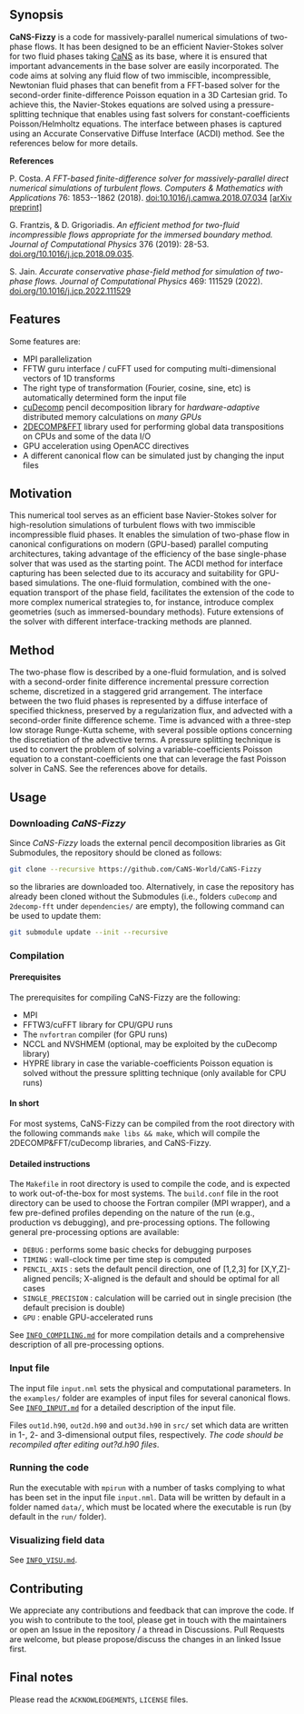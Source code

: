 ## Synopsis

**CaNS-Fizzy** is a code for massively-parallel numerical simulations of two-phase flows. It has been designed to be an efficient Navier-Stokes solver for two fluid phases taking [CaNS](https://github.com/CaNS-World/CaNS) as its base, where it is ensured that important advancements in the base solver are easily incorporated. The code aims at solving any fluid flow of two immiscible, incompressible, Newtonian fluid phases that can benefit from a FFT-based solver for the second-order finite-difference Poisson equation in a 3D Cartesian grid. To achieve this, the Navier-Stokes equations are solved using a pressure-splitting technique that enables using fast solvers for constant-coefficients Poisson/Helmholtz equations. The interface between phases is captured using an Accurate Conservative Diffuse Interface (ACDI) method. See the references below for more details.

**References**

P. Costa. *A FFT-based finite-difference solver for massively-parallel direct numerical simulations of turbulent flows.* *Computers & Mathematics with Applications* 76: 1853--1862 (2018). [doi:10.1016/j.camwa.2018.07.034](https://doi.org/10.1016/j.camwa.2018.07.034) [[arXiv preprint]](https://arxiv.org/abs/1802.10323)

G. Frantzis, & D. Grigoriadis. *An efficient method for two-fluid incompressible flows appropriate for the immersed boundary method.* *Journal of Computational Physics* 376 (2019): 28-53. [doi.org/10.1016/j.jcp.2018.09.035](https://doi.org/10.1016/j.jcp.2018.09.035).

S. Jain. *Accurate conservative phase-field method for simulation of two-phase flows.* *Journal of Computational Physics* 469: 111529 (2022). [doi.org/10.1016/j.jcp.2022.111529](https://doi.org/10.1016/j.jcp.2022.111529)

## Features

Some features are:

 * MPI parallelization
 * FFTW guru interface / cuFFT used for computing multi-dimensional vectors of 1D transforms
 * The right type of transformation (Fourier, cosine, sine, etc) is automatically determined form the input file
 * [cuDecomp](https://github.com/NVIDIA/cuDecomp) pencil decomposition library for _hardware-adaptive_ distributed memory calculations on _many GPUs_
 * [2DECOMP&FFT](https://github.com/xcompact3d/2decomp-fft) library used for performing global data transpositions on CPUs and some of the data I/O
 * GPU acceleration using OpenACC directives
 * A different canonical flow can be simulated just by changing the input files

## Motivation

This numerical tool serves as an efficient base Navier-Stokes solver for high-resolution simulations of turbulent flows with two immiscible incompressible fluid phases. It enables the simulation of two-phase flow in canonical configurations on modern (GPU-based) parallel computing architectures, taking advantage of the efficiency of the base single-phase solver that was used as the starting point. The ACDI method for interface capturing has been selected due to its accuracy and suitability for GPU-based simulations. The one-fluid formulation, combined with the one-equation transport of the phase field, facilitates the extension of the code to more complex numerical strategies to, for instance, introduce complex geometries (such as immersed-boundary methods). Future extensions of the solver with different interface-tracking methods are planned.

## Method

The two-phase flow is described by a one-fluid formulation, and is solved with a second-order finite difference incremental pressure correction scheme, discretized in a staggered grid arrangement. The interface between the two fluid phases is represented by a diffuse interface of specified thickness, preserved by a regularization flux, and advected with a second-order finite difference scheme. Time is advanced with a three-step low storage Runge-Kutta scheme, with several possible options concerning the discretiation of the advective terms. A pressure splitting technique is used to convert the problem of solving a variable-coefficients Poisson equation to a constant-coefficients one that can leverage the fast Poisson solver in CaNS. See the references above for details.

## Usage

### Downloading *CaNS-Fizzy*

Since *CaNS-Fizzy* loads the external pencil decomposition libraries as Git Submodules, the repository should be cloned as follows:
```bash
git clone --recursive https://github.com/CaNS-World/CaNS-Fizzy
```
so the libraries are downloaded too. Alternatively, in case the repository has already been cloned without the Submodules (i.e., folders `cuDecomp` and `2decomp-fft` under `dependencies/` are empty), the following command can be used to update them:
```bash
git submodule update --init --recursive
```

### Compilation

#### Prerequisites
The prerequisites for compiling CaNS-Fizzy are the following:

 * MPI
 * FFTW3/cuFFT library for CPU/GPU runs
 * The `nvfortran` compiler (for GPU runs)
 * NCCL and NVSHMEM (optional, may be exploited by the cuDecomp library)
 * HYPRE library in case the variable-coefficients Poisson equation is solved without the pressure splitting technique (only available for CPU runs)

#### In short
For most systems, CaNS-Fizzy can be compiled from the root directory with the following commands `make libs && make`, which will compile the 2DECOMP&FFT/cuDecomp libraries, and CaNS-Fizzy.

#### Detailed instructions
The `Makefile` in root directory is used to compile the code, and is expected to work out-of-the-box for most systems. The `build.conf` file in the root directory can be used to choose the Fortran compiler (MPI wrapper), and a few pre-defined profiles depending on the nature of the run (e.g., production vs debugging), and pre-processing options. The following general pre-processing options are available:

 * `DEBUG`                    : performs some basic checks for debugging purposes
 * `TIMING`                   : wall-clock time per time step is computed
 * `PENCIL_AXIS`              : sets the default pencil direction, one of [1,2,3] for [X,Y,Z]-aligned pencils; X-aligned is the default and should be optimal for all cases
 * `SINGLE_PRECISION`         : calculation will be carried out in single precision (the default precision is double)
 * `GPU`                      : enable GPU-accelerated runs

See [`INFO_COMPILING.md`](docs/INFO_COMPILING.md) for more compilation details and a comprehensive description of all pre-processing options.

### Input file

The input file `input.nml` sets the physical and computational parameters. In the `examples/` folder are examples of input files for several canonical flows. See [`INFO_INPUT.md`](docs/INFO_INPUT.md) for a detailed description of the input file.

Files `out1d.h90`, `out2d.h90` and `out3d.h90` in `src/` set which data are written in 1-, 2- and 3-dimensional output files, respectively. *The code should be recompiled after editing out?d.h90 files*.

### Running the code

Run the executable with `mpirun` with a number of tasks complying to what has been set in the input file `input.nml`. Data will be written by default in a folder named `data/`, which must be located where the executable is run (by default in the `run/` folder).

### Visualizing field data

See [`INFO_VISU.md`](docs/INFO_VISU.md).

## Contributing

We appreciate any contributions and feedback that can improve the code. If you wish to contribute to the tool, please get in touch with the maintainers or open an Issue in the repository / a thread in Discussions. Pull Requests are welcome, but please propose/discuss the changes in an linked Issue first.

## Final notes

Please read the `ACKNOWLEDGEMENTS`, `LICENSE` files.
